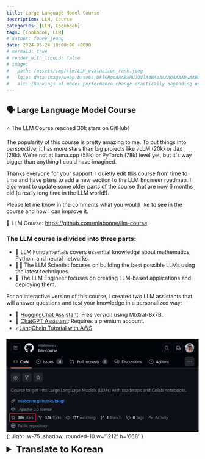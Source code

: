 ```yaml
---
title: Large Language Model Course
description: LLM, Course
categories: [LLM, Cookbook]
tags: [Cookbook, LLM]
# author: foDev_jeong
date: 2024-05-24 10:00:00 +0800
# mermaid: true
# render_with_liquid: false
# image:
#   path: /assets/img/llm/LLM_evaluation_rank.jpeg
#   lqip: data:image/webp;base64,UklGRpoAAABXRUJQVlA4WAoAAAAQAAAADwAABwAAQUxQSDIAAAARL0AmbZurmr57yyIiqE8oiG0bejIYEQTgqiDA9vqnsUSI6H+oAERp2HZ65qP/VIAWAFZQOCBCAAAA8AEAnQEqEAAIAAVAfCWkAALp8sF8rgRgAP7o9FDvMCkMde9PK7euH5M1m6VWoDXf2FkP3BqV0ZYbO6NA/VFIAAAA
#   alt: [Rankings of model performance change drastically depending on which LLM is used as the judge on KILT-NQ]
---
```



## 🗣️ Large Language Model Course

⭐ The LLM Course reached 30k stars on GitHub!

The popularity of this course is pretty amazing to me. To put things into perspective, it has more stars than big projects like vLLM (20k) or Jax (28k). We're not at llama.cpp (58k) or PyTorch (78k) level yet, but it's way bigger than anything I could have imagined.

Thanks everyone for your support. I quietly edit this course from time to time and have plans to add a new section to the LLM Engineer roadmap. I also want to update some older parts of the course that are now 6 months old (a really long time in the LLM world!).

Please let me know in the comments what you would like to see in the course and how I can improve it.

📝 LLM Course: <https://github.com/mlabonne/llm-course>

### The LLM course is divided into three parts:

- 🧩 LLM Fundamentals covers essential knowledge about mathematics, Python, and neural networks.
- 🧑‍🔬 The LLM Scientist focuses on building the best possible LLMs using the latest techniques.
- 👷 The LLM Engineer focuses on creating LLM-based applications and deploying them.
  

For an interactive version of this course, I created two LLM assistants that will answer questions and test your knowledge in a personalized way:
- 🤗 [HuggingChat Assistant](https://huggingface.co/chat/): Free version using Mixtral-8x7B.
- 🤖 [ChatGPT Assistant](https://chatgpt.com/g/g-yviLuLqvI-llm-course?oai-dm=1): Requires a premium account.
- ⭐[LangChain Tutorial with AWS](https://www.singlestore.com/blog/how-to-create-open-source-ai-apps-with-langchain/?utm_medium=referral&utm_source=pavan&utm_term=lnkdn&utm_content=openlang)

![ LLM Course ](/assets/img/llm/LLM_course.jpeg){: .light .w-75 .shadow .rounded-10 w='1212' h='668' }

<details markdown="1">
<summary style= "font-size:24px; line-height:24px; font-weight:bold; cursor:pointer;" > Translate to Korean </summary>

* * * 

## 🗣️ 허깅 페이스와 마이크로 소프트의 협력 강화

⭐ LLM 코스는 GitHub에서 별 30개를 받았습니다!

이 코스의 인기는 저에게 꽤 놀랍습니다. 원근법으로 말하자면, vLLM(20k) 또는 Jax(28k)와 같은 대형 프로젝트보다 더 많은 별이 있습니다. 아직 llama.cpp(58k)나 PyTorch(78k) 수준은 아니지만, 제가 상상했던 것보다 훨씬 큽니다.

여러분의 성원에 감사드립니다. 저는 때때로 이 강좌를 조용히 편집하고 있으며, LLM 엔지니어 로드맵에 새로운 섹션을 추가할 계획을 가지고 있습니다. 또한 이제 6개월이 된 과정의 일부 오래된 부분을 업데이트하고 싶습니다(LLM 세계에서는 정말 오랜 시간입니다!).

코스에서 보고 싶은 것과 개선할 수 있는 방법을 댓글로 알려주세요.

📝 LLM 과정: <https://github.com/mlabonne/llm-course>

### LLM 코스는 세 부분으로 나뉩니다:

- 🧩 LLM 기초는 수학, 파이썬, 신경망에 관한 필수 지식을 다룹니다.
- 🧑‍🔬 LLM 과학자는 최신 기술을 사용하여 최고의 LLM을 구축하는 데 중점을 둡니다.
- 👷 LLM 엔지니어는 LLM 기반 응용 프로그램을 만들고 배포하는 데 중점을 둡니다.

이 코스의 인터랙티브 버전을 위해, 질문에 답하고 개인 맞춤형으로 지식을 테스트할 두 명의 LLM 어시스턴트를 만들었습니다:

- 🤗 [HuggingChat Assistant](https://huggingface.co/chat/): Mixtral-8x7B를 사용하는 무료 버전.
- 🤖 [ChatGPT Assistant](https://chatgpt.com/g/g-yviLuLqvI-llm-course?oai-dm=1): 프리미엄 계정이 필요합니다.
- ⭐[LangChain Tutorial with AWS](https://www.singlestore.com/blog/how-to-create-open-source-ai-apps-with-langchain/?utm_medium=referral&utm_source=pavan&utm_term=lnkdn&utm_content=openlang)

</details>